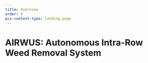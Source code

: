 ```yaml
---
title: Overview
order: 0
pcx-content-type: landing-page
---
```


# AIRWUS: Autonomous Intra-Row Weed Removal System

<script src="https://cdnjs.cloudflare.com/ajax/libs/pdfobject/2.2.7/pdfobject.js"></script>
<script>PDFObject.embed("http://www.africau.edu/images/default/sample.pdf", "#example1");</script>
